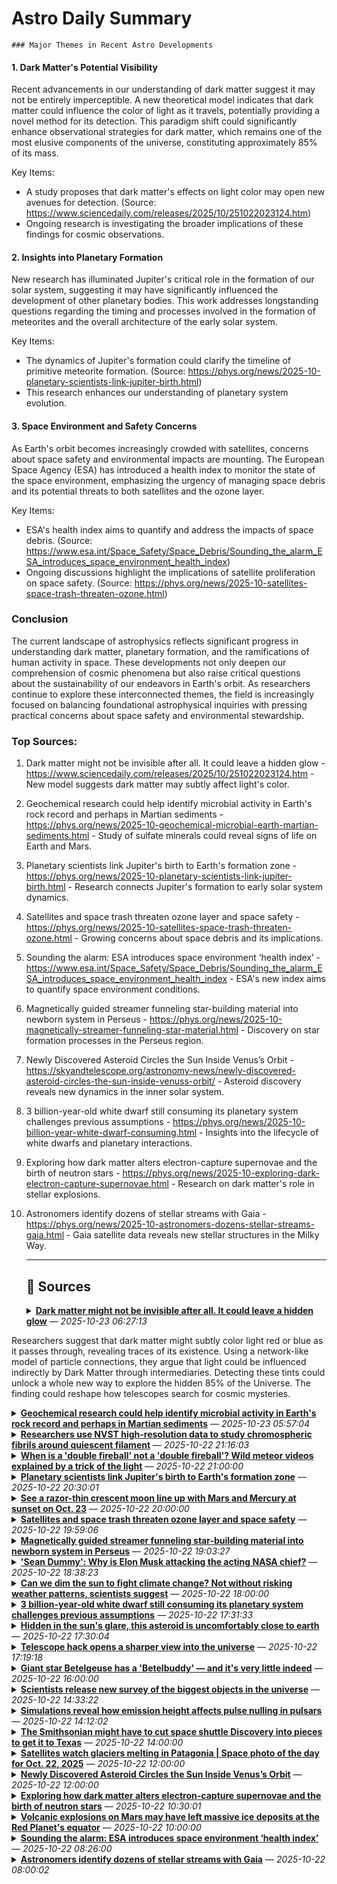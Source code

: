 # Astro Daily Summary

    ### Major Themes in Recent Astro Developments

#### 1. Dark Matter's Potential Visibility
Recent advancements in our understanding of dark matter suggest it may not be entirely imperceptible. A new theoretical model indicates that dark matter could influence the color of light as it travels, potentially providing a novel method for its detection. This paradigm shift could significantly enhance observational strategies for dark matter, which remains one of the most elusive components of the universe, constituting approximately 85% of its mass.

Key Items:
- A study proposes that dark matter's effects on light color may open new avenues for detection. (Source: https://www.sciencedaily.com/releases/2025/10/251022023124.htm)
- Ongoing research is investigating the broader implications of these findings for cosmic observations.

#### 2. Insights into Planetary Formation
New research has illuminated Jupiter's critical role in the formation of our solar system, suggesting it may have significantly influenced the development of other planetary bodies. This work addresses longstanding questions regarding the timing and processes involved in the formation of meteorites and the overall architecture of the early solar system.

Key Items:
- The dynamics of Jupiter's formation could clarify the timeline of primitive meteorite formation. (Source: https://phys.org/news/2025-10-planetary-scientists-link-jupiter-birth.html)
- This research enhances our understanding of planetary system evolution.

#### 3. Space Environment and Safety Concerns
As Earth's orbit becomes increasingly crowded with satellites, concerns about space safety and environmental impacts are mounting. The European Space Agency (ESA) has introduced a health index to monitor the state of the space environment, emphasizing the urgency of managing space debris and its potential threats to both satellites and the ozone layer.

Key Items:
- ESA's health index aims to quantify and address the impacts of space debris. (Source: https://www.esa.int/Space_Safety/Space_Debris/Sounding_the_alarm_ESA_introduces_space_environment_health_index)
- Ongoing discussions highlight the implications of satellite proliferation on space safety. (Source: https://phys.org/news/2025-10-satellites-space-trash-threaten-ozone.html)

### Conclusion
The current landscape of astrophysics reflects significant progress in understanding dark matter, planetary formation, and the ramifications of human activity in space. These developments not only deepen our comprehension of cosmic phenomena but also raise critical questions about the sustainability of our endeavors in Earth's orbit. As researchers continue to explore these interconnected themes, the field is increasingly focused on balancing foundational astrophysical inquiries with pressing practical concerns about space safety and environmental stewardship. 

### Top Sources:
1. Dark matter might not be invisible after all. It could leave a hidden glow - https://www.sciencedaily.com/releases/2025/10/251022023124.htm - New model suggests dark matter may subtly affect light's color.
2. Geochemical research could help identify microbial activity in Earth's rock record and perhaps in Martian sediments - https://phys.org/news/2025-10-geochemical-microbial-earth-martian-sediments.html - Study of sulfate minerals could reveal signs of life on Earth and Mars.
3. Planetary scientists link Jupiter's birth to Earth's formation zone - https://phys.org/news/2025-10-planetary-scientists-link-jupiter-birth.html - Research connects Jupiter's formation to early solar system dynamics.
4. Satellites and space trash threaten ozone layer and space safety - https://phys.org/news/2025-10-satellites-space-trash-threaten-ozone.html - Growing concerns about space debris and its implications.
5. Sounding the alarm: ESA introduces space environment ‘health index’ - https://www.esa.int/Space_Safety/Space_Debris/Sounding_the_alarm_ESA_introduces_space_environment_health_index - ESA's new index aims to quantify space environment conditions.
6. Magnetically guided streamer funneling star-building material into newborn system in Perseus - https://phys.org/news/2025-10-magnetically-streamer-funneling-star-material.html - Discovery on star formation processes in the Perseus region.
7. Newly Discovered Asteroid Circles the Sun Inside Venus’s Orbit - https://skyandtelescope.org/astronomy-news/newly-discovered-asteroid-circles-the-sun-inside-venuss-orbit/ - Asteroid discovery reveals new dynamics in the inner solar system.
8. 3 billion-year-old white dwarf still consuming its planetary system challenges previous assumptions - https://phys.org/news/2025-10-billion-year-white-dwarf-consuming.html - Insights into the lifecycle of white dwarfs and planetary interactions.
9. Exploring how dark matter alters electron-capture supernovae and the birth of neutron stars - https://phys.org/news/2025-10-exploring-dark-electron-capture-supernovae.html - Research on dark matter's role in stellar explosions.
10. Astronomers identify dozens of stellar streams with Gaia - https://phys.org/news/2025-10-astronomers-dozens-stellar-streams-gaia.html - Gaia satellite data reveals new stellar structures in the Milky Way.
                
    ---
                
    ## 📰 Sources
    <details><summary><strong><a href='https://www.sciencedaily.com/releases/2025/10/251022023124.htm' target='_blank'>Dark matter might not be invisible after all. It could leave a hidden glow</a></strong> — <em>2025-10-23 06:27:13</em></summary>

Researchers suggest that dark matter might subtly color light red or blue as it passes through, revealing traces of its existence. Using a network-like model of particle connections, they argue that light could be influenced indirectly by Dark Matter through intermediaries. Detecting these tints could unlock a whole new way to explore the hidden 85% of the Universe. The finding could reshape how telescopes search for cosmic mysteries.

</details>

<details><summary><strong><a href='https://phys.org/news/2025-10-geochemical-microbial-earth-martian-sediments.html' target='_blank'>Geochemical research could help identify microbial activity in Earth's rock record and perhaps in Martian sediments</a></strong> — <em>2025-10-23 05:57:04</em></summary>

Because oxygen-bearing sulfate minerals trap and preserve signals from Earth's atmosphere, scientists closely study how they form. Sulfates are stable over billions of years, so their oxygen isotopes are seen as a time capsule, reflecting atmospheric conditions while they were evolving on early Earth—and possibly on its planetary neighbor Mars.

</details>

<details><summary><strong><a href='https://phys.org/news/2025-10-nvst-high-resolution-chromospheric-fibrils.html' target='_blank'>Researchers use NVST high-resolution data to study chromospheric fibrils around quiescent filament</a></strong> — <em>2025-10-22 21:16:03</em></summary>

Using high-resolution data from the one-meter New Vacuum Solar Telescope (NVST), a research team led by Prof. Yan Xiaoli from the Yunnan Observatories of the Chinese Academy of Sciences (CAS) has conducted an in-depth study on the physical properties and oscillations of chromospheric fibrils surrounding a quiescent filament.

</details>

<details><summary><strong><a href='https://www.space.com/stargazing/meteor-showers/when-is-a-double-fireball-not-a-double-fireball-wild-meteor-videos-explained-by-a-trick-of-the-light' target='_blank'>When is a 'double fireball' not a 'double fireball'? Wild meteor videos explained by a trick of the light</a></strong> — <em>2025-10-22 21:00:00</em></summary>

Footage appearing to show a number of "double fireball" events may have been caused by a simple quirk of equipment.

</details>

<details><summary><strong><a href='https://phys.org/news/2025-10-planetary-scientists-link-jupiter-birth.html' target='_blank'>Planetary scientists link Jupiter's birth to Earth's formation zone</a></strong> — <em>2025-10-22 20:30:01</em></summary>

New research from Rice University suggests that the giant planet Jupiter reshaped the early solar system in dramatic ways, carving out rings and gaps that ultimately explain one of the longest-standing puzzles in planetary science: why many primitive meteorites formed millions of years after the first solid bodies.

</details>

<details><summary><strong><a href='https://www.space.com/stargazing/crescent-moon-lines-up-with-mars-and-mercury-sunset-oct-23-2025' target='_blank'>See a razor-thin crescent moon line up with Mars and Mercury at sunset on Oct. 23</a></strong> — <em>2025-10-22 20:00:00</em></summary>

The waxing moon will appear alongside Mars and Mercury as the sun sets on Oct. 23

</details>

<details><summary><strong><a href='https://phys.org/news/2025-10-satellites-space-trash-threaten-ozone.html' target='_blank'>Satellites and space trash threaten ozone layer and space safety</a></strong> — <em>2025-10-22 19:59:06</em></summary>

Every year, we shoot several thousand satellites and other objects out into space. When satellites die, they become space trash that threatens aerospace safety.

</details>

<details><summary><strong><a href='https://phys.org/news/2025-10-magnetically-streamer-funneling-star-material.html' target='_blank'>Magnetically guided streamer funneling star-building material into newborn system in Perseus</a></strong> — <em>2025-10-22 19:03:27</em></summary>

A team of astronomers led by Paulo Cortes, a scientist with the U.S. National Science Foundation National Radio Astronomy Observatory and the Joint ALMA Observatory, have made a groundbreaking discovery about how young star systems grow.

</details>

<details><summary><strong><a href='https://www.space.com/space-exploration/sean-dummy-why-is-elon-musk-attacking-the-acting-nasa-chief' target='_blank'>'Sean Dummy': Why is Elon Musk attacking the acting NASA chief?</a></strong> — <em>2025-10-22 18:38:23</em></summary>

Elon Musk has hammered acting NASA chief Sean Duffy repeatedly on social media over the past few days, calling him "Sean Dummy" and claiming he's "trying to kill NASA." Here's what may be going on.

</details>

<details><summary><strong><a href='https://www.space.com/science/climate-change/can-we-dim-the-sun-to-fight-climate-change-not-without-risking-weather-patterns-scientists-suggest' target='_blank'>Can we dim the sun to fight climate change? Not without risking weather patterns, scientists suggest</a></strong> — <em>2025-10-22 18:00:00</em></summary>

Scattering microscopic particles of sulfur in the atmosphere might slow down climate change. It might also change weather patterns.

</details>

<details><summary><strong><a href='https://phys.org/news/2025-10-billion-year-white-dwarf-consuming.html' target='_blank'>3 billion-year-old white dwarf still consuming its planetary system challenges previous assumptions</a></strong> — <em>2025-10-22 17:31:33</em></summary>

In approximately 5 billion years, the sun will deplete its hydrogen fuel and collapse under its own gravity, becoming a white dwarf. Though Earth-sized, this dense remnant will retain much of the sun's gravitational influence.

</details>

<details><summary><strong><a href='https://phys.org/news/2025-10-hidden-sun-glare-asteroid-uncomfortably.html' target='_blank'>Hidden in the sun's glare, this asteroid is uncomfortably close to earth</a></strong> — <em>2025-10-22 17:30:04</em></summary>

In the distant past, the solar system was rife with impacts and collisions. Millions of rocky objects zoomed chaotically through the system, smashing into each other in collisional cascades. Over time, many of them eventually became part of the rocky planets. What's left of the space rocks are mostly gathered in the main asteroid belt.

</details>

<details><summary><strong><a href='https://phys.org/news/2025-10-telescope-hack-sharper-view-universe.html' target='_blank'>Telescope hack opens a sharper view into the universe</a></strong> — <em>2025-10-22 17:19:18</em></summary>

A novel imaging technique used for the first time on a ground-based telescope has helped a UCLA-led team of astronomers to achieve the sharpest-ever measurement of a star's surrounding disk, revealing previously unseen structure.

</details>

<details><summary><strong><a href='https://www.space.com/astronomy/stars/giant-star-betelgeuse-has-a-betelbuddy-and-its-very-little-indeed' target='_blank'>Giant star Betelgeuse has a 'Betelbuddy' — and it's very little indeed</a></strong> — <em>2025-10-22 16:00:00</em></summary>

Astronomers have sighted Betelgeuse’s mysterious companion — and it’s turning out to be full of surprises.

</details>

<details><summary><strong><a href='https://phys.org/news/2025-10-scientists-survey-biggest-universe.html' target='_blank'>Scientists release new survey of the biggest objects in the universe</a></strong> — <em>2025-10-22 14:33:22</em></summary>

Scientists have released a new study on the arXiv preprint server that catalogs the universe by mapping huge clusters of galaxies.

</details>

<details><summary><strong><a href='https://phys.org/news/2025-10-simulations-reveal-emission-height-affects.html' target='_blank'>Simulations reveal how emission height affects pulse nulling in pulsars</a></strong> — <em>2025-10-22 14:12:02</em></summary>

A radio pulsar is like a cosmic lighthouse, a highly dense, rapidly rotating star that emits beams of radio waves. If Earth happens to be in the path, a "pulse" of radio waves will be detected.

</details>

<details><summary><strong><a href='https://www.space.com/space-exploration/the-smithsonian-might-have-to-cut-space-shuttle-discovery-into-pieces-to-get-it-to-texas' target='_blank'>The Smithsonian might have to cut space shuttle Discovery into pieces to get it to Texas</a></strong> — <em>2025-10-22 14:00:00</em></summary>

In a letter to Congress, museum officials have warned the shuttle may need to be partially disassembled in order to be transferred, risking irreversible damage to one of the most meticulously preserved pieces of spaceflight history.

</details>

<details><summary><strong><a href='https://www.space.com/astronomy/earth/satellites-watch-glaciers-melting-in-patagonia-space-photo-of-the-day-for-oct-22-2025' target='_blank'>Satellites watch glaciers melting in Patagonia | Space photo of the day for Oct. 22, 2025</a></strong> — <em>2025-10-22 12:00:00</em></summary>

New satellite imagery from the European Space Agency reveals nearly four decades of dramatic ice loss for two of Patagonia's largest glaciers.

</details>

<details><summary><strong><a href='https://skyandtelescope.org/astronomy-news/newly-discovered-asteroid-circles-the-sun-inside-venuss-orbit/' target='_blank'>Newly Discovered Asteroid Circles the Sun Inside Venus’s Orbit</a></strong> — <em>2025-10-22 12:00:00</em></summary>

Astronomers have discovered a second asteroid in the inner solar system, circling the Sun almost entirely within the orbit of Venus.
The post Newly Discovered Asteroid Circles the Sun Inside Venus’s Orbit appeared first on Sky & Telescope.

</details>

<details><summary><strong><a href='https://phys.org/news/2025-10-exploring-dark-electron-capture-supernovae.html' target='_blank'>Exploring how dark matter alters electron-capture supernovae and the birth of neutron stars</a></strong> — <em>2025-10-22 10:30:01</em></summary>

Electron-capture supernovae (ECSNe) are stellar explosions that occur in stars with initial masses around 8–10 times that of the sun. These stars develop oxygen-neon-magnesium cores, which become unstable when electrons are captured by neon and magnesium nuclei.

</details>

<details><summary><strong><a href='https://www.space.com/astronomy/mars/volcanic-explosions-on-mars-may-have-left-massive-ice-deposits-at-the-red-planets-equator' target='_blank'>Volcanic explosions on Mars may have left massive ice deposits at the Red Planet's equator</a></strong> — <em>2025-10-22 10:00:00</em></summary>

Ancient explosive volcanic eruptions on Mars could help explain mysterious hints of buried ice from the Red Planet's equator, a new study finds.

</details>

<details><summary><strong><a href='https://www.esa.int/Space_Safety/Space_Debris/Sounding_the_alarm_ESA_introduces_space_environment_health_index' target='_blank'>Sounding the alarm: ESA introduces space environment ‘health index’</a></strong> — <em>2025-10-22 08:26:00</em></summary>


The congestion and pollution of Earth orbit is quickly getting worse. We need to be able to quantify how our behaviour impacts the orbital environment in the future. To this end, the European Space Agency (ESA) is adding a new health index to its yearly Space Environment Report that summarises in one number the status of our space environment over time.

</details>

<details><summary><strong><a href='https://phys.org/news/2025-10-astronomers-dozens-stellar-streams-gaia.html' target='_blank'>Astronomers identify dozens of stellar streams with Gaia</a></strong> — <em>2025-10-22 08:00:02</em></summary>

Using ESA's Gaia satellite, astronomers have detected 87 stellar streams associated with globular clusters (GCs) in our Milky Way galaxy. The discovery, which doubles the number of known GC stellar streams, was detailed in a research paper published October 16 on the arXiv pre-print server.

</details>

